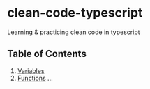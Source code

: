 # clean-code-typescript 
Learning & practicing clean code in typescript

## Table of Contents

  1. [Variables](#variables)
  2. [Functions](#functions)
...


